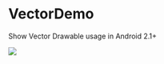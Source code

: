 # VectorDemo
Show Vector Drawable usage in Android 2.1+

![](https://github.com/xuyisheng/VectorDemo/blob/master/pic/vector.gif)

